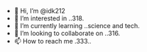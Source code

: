 - 👋 Hi, I’m @idk212
- 👀 I’m interested in ..318.
- 🌱 I’m currently learning ..science and tech.
- 💞️ I’m looking to collaborate on ..316.
- 📫 How to reach me .333..

<!--cancle com-
idk212/idk212 is a ✨ special ✨ repository because its `README.md` (this file) appears on your GitHub profile.
You can click the Preview link to take a look at your changes.
README.md
